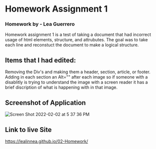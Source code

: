 # Homework Assignment 1
### Homework by - Lea Guerrero

Homework assignment 1 is a test of taking a document that had incorrect usage of html elements, structure, and attrubutes. The goal was to take each line and reconstuct the document to make a logical structure.  
## Items that I had edited: 
Removing the Div's and making them a header, section, article, or footer. 
Adding in each section an Alt="" after each image so if someone with a disablitly is trying to understand the image with a screen reader it has a brief discription of what is happening with in that image.

## Screenshot of Application
![Screen Shot 2022-02-02 at 5 37 36 PM](https://user-images.githubusercontent.com/97196262/152255968-a8ee6658-c34f-44b6-8f38-4e7ca57eb0e5.png)

## Link to live Site
https://lealinnea.github.io/02-Homework/

